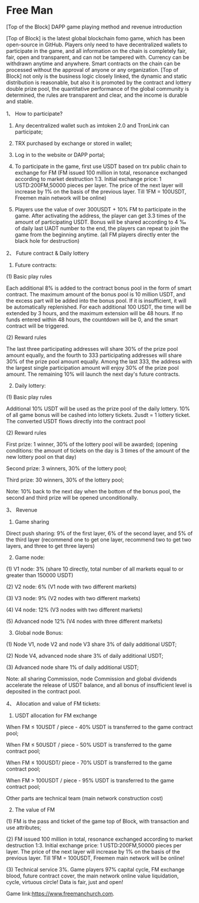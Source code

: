 # Free Man

[Top of the Block] DAPP game playing method and revenue introduction

[Top of Block] is the latest global blockchain fomo game, which has been open-source in GitHub. Players only need to have decentralized wallets to participate in the game, and all information on the chain is completely fair, fair, open and transparent, and can not be tampered with. Currency can be withdrawn anytime and anywhere. Smart contracts on the chain can be processed without the approval of anyone or any organization. [Top of Block] not only is the business logic closely linked, the dynamic and static distribution is reasonable, but also it is promoted by the contract and lottery double prize pool, the quantitative performance of the global community is determined, the rules are transparent and clear, and the income is durable and stable.


1、 How to participate?

1. Any decentralized wallet such as imtoken 2.0 and TronLink can participate;

2. TRX purchased by exchange or stored in wallet;

3. Log in to the website or DAPP portal;

4. To participate in the game, first use USDT based on trx public chain to exchange for FM (FM issued 100 million in total, resonance exchanged according to market destruction 1:3. Initial exchange price: 1 USTD:200FM,50000 pieces per layer. The price of the next layer will increase by 1% on the basis of the previous layer. Till 1FM = 100USDT, Freemen main network will be online)

5. Players use the value of over 300USDT + 10% FM to participate in the game. After activating the address, the player can get 3.3 times of the amount of participating USDT. Bonus will be shared according to 4 ‰ of daily last UADT number to the end, the players can repeat to join the game from the beginning anytime. (all FM players directly enter the black hole for destruction)



2、 Future contract & Daily lottery

1. Future contracts:

(1) Basic play rules

Each additional 8% is added to the contract bonus pool in the form of smart contract. The maximum amount of the bonus pool is 10 million USDT, and the excess part will be added into the bonus pool. If it is insufficient, it will be automatically replenished. For each additional 100 USDT, the time will be extended by 3 hours, and the maximum extension will be 48 hours. If no funds entered within 48 hours, the countdown will be 0, and the smart contract will be triggered.

(2) Reward rules

The last three participating addresses will share 30% of the prize pool amount equally, and the fourth to 333 participating addresses will share 30% of the prize pool amount equally. Among the last 333, the address with the largest single participation amount will enjoy 30% of the prize pool amount. The remaining 10% will launch the next day's future contracts.

2. Daily lottery:

(1) Basic play rules

Additional 10% USDT will be used as the prize pool of the daily lottery. 10% of all game bonus will be cashed into lottery tickets. 2usdt = 1 lottery ticket. The converted USDT flows directly into the contract pool

(2) Reward rules

First prize: 1 winner, 30% of the lottery pool will be awarded; (opening conditions: the amount of tickets on the day is 3 times of the amount of the new lottery pool on that day)

Second prize: 3 winners, 30% of the lottery pool;

Third prize: 30 winners, 30% of the lottery pool;

Note: 10% back to the next day when the bottom of the bonus pool, the second and third prize will be opened unconditionally.


3、 Revenue

1. Game sharing

Direct push sharing: 9% of the first layer, 6% of the second layer, and 5% of the third layer (recommend one to get one layer, recommend two to get two layers, and three to get three layers)

2. Game node:

(1) V1 node: 3% (share 10 directly, total number of all markets equal to or greater than 150000 USDT)

(2) V2 node: 6% (V1 node with two different markets)

(3) V3 node: 9% (V2 nodes with two different markets)

(4) V4 node: 12% (V3 nodes with two different markets)

(5) Advanced node 12% (V4 nodes with three different markets)

3. Global node Bonus:

(1) Node V1, node V2 and node V3 share 3% of daily additional USDT;

(2) Node V4, advanced node share 3% of daily additional USDT;

(3) Advanced node share 1% of daily additional USDT;

Note: all sharing Commission, node Commission and global dividends accelerate the release of USDT balance, and all bonus of insufficient level is deposited in the contract pool.


4、 Allocation and value of FM tickets:

1. USDT allocation for FM exchange

When FM ≤ 10USDT / piece - 40% USDT is transferred to the game contract pool;

When FM ≤ 50USDT / piece - 50% USDT is transferred to the game contract pool;

When FM ≤ 100USDT/ piece - 70% USDT is transferred to the game contract pool;

When FM > 100USDT / piece - 95% USDT is transferred to the game contract pool;

Other parts are technical team (main network construction cost)

2. The value of FM

(1) FM is the pass and ticket of the game top of Block, with transaction and use attributes;

(2) FM issued 100 million in total, resonance exchanged according to market destruction 1:3. Initial exchange price: 1 USTD:200FM,50000 pieces per layer. The price of the next layer will increase by 1% on the basis of the previous layer. Till 1FM = 100USDT, Freemen main network will be online!

(3) Technical service 3%. Game players 97% capital cycle, FM exchange blood, future contract cover, the main network online value liquidation, cycle, virtuous circle! Data is fair, just and open!

Game link:https://www.freemanchurch.com.
